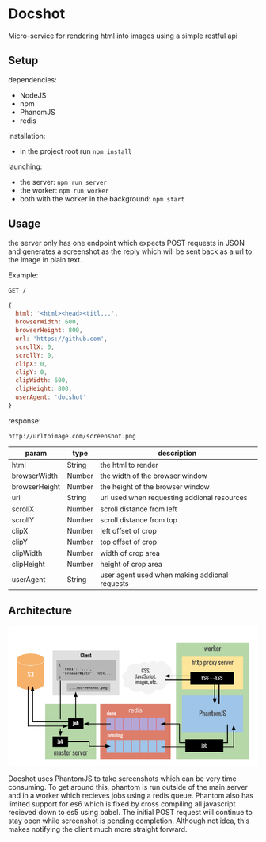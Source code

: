 # Docshot

Micro-service for rendering html into images using a simple restful api

## Setup

dependencies:

* NodeJS
* npm
* PhanomJS
* redis

installation:

* in the project root run `npm install`

launching:

* the server: `npm run server`
* the worker: `npm run worker`
* both with the worker in the background: `npm start`

## Usage

the server only has one endpoint which expects POST requests in JSON
and generates a screenshot as the reply which will be sent back as a
url to the image in plain text.

Example:

```
GET /
```

```javascript
{
  html: '<html><head><titl...',
  browserWidth: 600,
  browserHeight: 800,
  url: 'https://github.com',
  scrollX: 0,
  scrollY: 0,
  clipX: 0,
  clipY: 0,
  clipWidth: 600,
  clipHeight: 800,
  userAgent: 'docshot'
}
```

response:

```
http://urltoimage.com/screenshot.png
```

|param        |type   |description|
|-------------|-------|-----------|
|html         |String |the html to render|
|browserWidth |Number |the width of the browser window|
|browserHeight|Number |the height of the browser window|
|url          |String |url used when requesting addional resources|
|scrollX      |Number |scroll distance from left|
|scrollY      |Number |scroll distance from top|
|clipX        |Number |left offset of crop|
|clipY        |Number |top offset of crop|
|clipWidth    |Number |width of crop area|
|clipHeight   |Number |height of crop area|
|userAgent    |String |user agent used when making addional requests|

## Architecture

![architecture diagram](doc/architecture.png)

Docshot uses PhantomJS to take screenshots which can be very time consuming.
To get around this, phantom is run outside of the main server and in a worker
which recieves jobs using a redis queue. Phantom also has limited support for
es6 which is fixed by cross compiling all javascript recieved down to es5 using
babel. The initial POST request will continue to stay open while screenshot is
pending completion. Although not idea, this makes notifying the client much more
straight forward.
